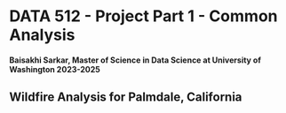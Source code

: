 # DATA 512 - Project Part 1 - Common Analysis
#### Baisakhi Sarkar, Master of Science in Data Science at University of Washington 2023-2025

## Wildfire Analysis for Palmdale, California
